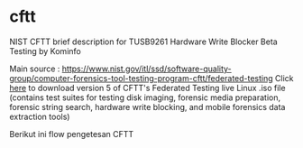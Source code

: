 # cftt
NIST CFTT brief description for TUSB9261 Hardware Write Blocker Beta Testing by Kominfo

Main source : https://www.nist.gov/itl/ssd/software-quality-group/computer-forensics-tool-testing-program-cftt/federated-testing
Click [here](https://s3.amazonaws.com/cftt.cfreds.nist.gov/cftt/cftt-federated-testing-version-5.iso) to download version 5 of CFTT's Federated Testing live Linux .iso file 
(contains test suites for testing disk imaging, forensic media preparation, forensic string search, hardware write blocking, and mobile forensics data extraction tools)

Berikut ini flow pengetesan CFTT 

